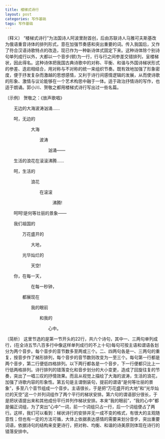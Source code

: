 ```yaml
---
title: 楼梯式诗行
layout: post
categories: 写作基础
tags: 写作基础
---
```


〔释义〕 “楼梯式诗行”为法国诗人阿波里耐首创，后由苏联诗人马雅可夫斯基改为俄语重音诗体的排列形式，意在加强节奏感和突出重要的词。传入我国后，又作了符合汉语诗歌特点的改造，现已作为一种新诗体式固定下来。这种诗体除个别诗句单列成行以外，大都以一个音步(顿)为一行，行与行之间参差交错排列，呈楼梯状，因此得名。这种诗体把我国古典诗歌中的对称、平衡、和谐与外国诗梯状形式的参差、迭宕相结合，用对称与不对称的统一来组织节奏。既有效地加强了形象密度，便于抒发复杂而激越的思想感情，又利于诗行间感情逻辑的发展，从而使诗歌的形象、激情与议论能够在一个艺术构思中融于一体。适于政治抒情诗的写作，也适于朗诵。郭小川、贺敬之都用楼梯式诗行写出过一些名篇。

〔示例〕 贺敬之：《放声歌唱》

　　无边的大海波涛汹涌……

　　呵，无边的

　　　　　　大海

　　　　　　　　波涛

　　　　　　　　　　汹涌——

　　生活的浪花在滚滚沸腾……

　　呵，生活的

　　　　　　浪花

　　　　　　　　在滚滚

　　　　　　　　　　　沸腾!

　　呵呵!是何等壮丽的景象——

　　我们祖国的

　　　　万花盛开的

　　　　　　大地，

　　　　光华灿烂的

　　　　　　天空!

　　你，在每一天，

　　　　　　在每一秒钟，

　　　　都展现在

　　　　　　我的眼前

　　　　　　　　和我的

　　　　　　　　　　心中。

〔简析〕 这里节选的是第一节开头的22行，共六个诗句，其中一、三两句单列成行，(在全诗五节八百多行中像这样单列成行的不上十句)每句可按主语和谓语各划分为两个音步。每个音步的音节数多至两或三个。二、四两句各是一、三两句的重复，按音步作了梯形排列，每个音步的音节数则改变为一至三个。每句第一行都是两个音步，第二行便低四格排列。以下两行都各是一个音步，下一行便都只比上一行低两格排列。诗行排列的错落变化和音步划分的大小变更，造成了回旋往复的节奏，突出了一唱三叹的抒情效果。而且从视觉上描绘了大海的波涛，生活的浪花，加强了诗歌内容的形象性。第五句是主谓倒装句，提前的谓语“是何等壮丽的景象”，多至八个音节组成一个音步。主语很长，于是把“万花盛开的大地”和“光华灿烂的天空”这一个并列词组作了两个平行的梯状安排。第六句的谓语部分很长，于是把状语提出来和其他成份平行并列作梯状安排。本来“我的眼前”，“我的心中”都是偏正词组，为了突出“心中”一词，前一个词组只占一行，后一个词组便占了两行。这样，我们可以看到：梯状诗行的安排并无一成不变的格式，有很大的主观随意性；但也有一定的方法可循，大体上依据表达感情的需要来划分音步，突出重要词语，依据诗句的结构来变更诗行，把对称、均衡、和谐的诗美原则体现在诗行的错落安排中。 